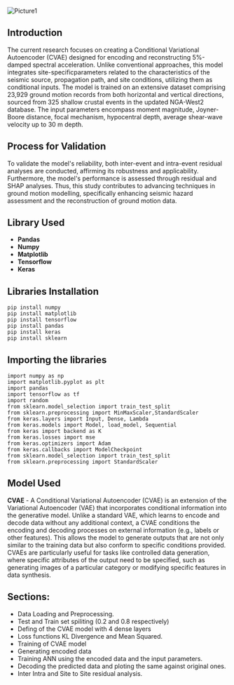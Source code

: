 ![Picture1](https://github.com/user-attachments/assets/fe14948d-b3c0-4f88-9b25-e7d94de24739)

## Introduction
The current research focuses on creating a Conditional Variational Autoencoder (CVAE) designed for encoding and reconstructing 5%-damped spectral acceleration. Unlike conventional approaches, this model integrates site-specificparameters related to the characteristics of the seismic source, propagation path, and site conditions, utilizing them as conditional inputs. The model is trained on an extensive dataset comprising 23,929 ground motion records from both horizontal and vertical directions, sourced from 325 shallow crustal events in the updated NGA-West2 database. The input parameters encompass moment magnitude, Joyner-Boore distance, focal mechanism, hypocentral depth, average shear-wave velocity up to 30 m depth. 

## Process for Validation
To validate the model's reliability, both inter-event and intra-event residual analyses are conducted, affirming its robustness and applicability. Furthermore, the model's performance is assessed through residual and SHAP analyses. Thus, this study contributes to advancing techniques in ground motion modelling, specifically enhancing seismic hazard assessment and the reconstruction of ground motion data.

## Library Used
* **Pandas**
* **Numpy**
* **Matplotlib**
* **Tensorflow**
* **Keras**

## Libraries Installation

```pip install numpy``` <br/>
```pip install matplotlib``` <br/>
```pip install tensorflow```<br/>
```pip install pandas``` <br/>
```pip install keras``` <br/>
```pip install sklearn```

## Importing the libraries
```import numpy as np```<br/>
```import matplotlib.pyplot as plt``` <br/>
```import pandas```<br/>
```import tensorflow as tf```<br/>
```import random```<br/>
```from sklearn.model_selection import train_test_split```<br/>
```from sklearn.preprocessing import MinMaxScaler,StandardScaler```<br/>
```from keras.layers import Input, Dense, Lambda```<br/>
```from keras.models import Model, load_model, Sequential```<br/>
```from keras import backend as K```<br/>
```from keras.losses import mse```<br/>
```from keras.optimizers import Adam```<br/>
```from keras.callbacks import ModelCheckpoint```<br/>
```from sklearn.model_selection import train_test_split```<br/>
```from sklearn.preprocessing import StandardScaler```<br/>

## Model Used
**CVAE** - A Conditional Variational Autoencoder (CVAE) is an extension of the Variational Autoencoder (VAE) that incorporates conditional information into the generative model. Unlike a standard VAE, which learns to encode and decode data without any additional context, a CVAE conditions the encoding and decoding processes on external information (e.g., labels or other features). This allows the model to generate outputs that are not only similar to the training data but also conform to specific conditions provided. CVAEs are particularly useful for tasks like controlled data generation, where specific attributes of the output need to be specified, such as generating images of a particular category or modifying specific features in data synthesis.

## Sections:
* Data Loading and Preprocessing.
* Test and Train set spiliting (0.2 and 0.8 respectively)
* Defing of the CVAE model with 4 dense layers
* Loss functions KL Divergence and Mean Squared.
* Training of CVAE model
* Generating encoded data
* Training ANN using the encoded data and the input parameters.
* Decoding the predicted data and ploting the same against original ones.
* Inter Intra and Site to Site residual analysis.
